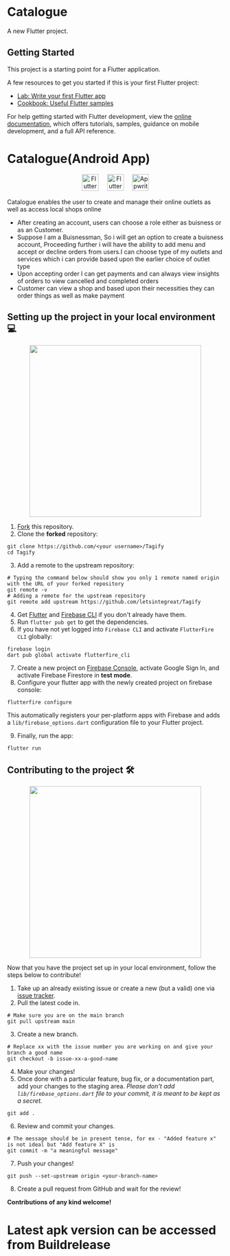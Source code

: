 # Catalogue

A new Flutter project.

## Getting Started

This project is a starting point for a Flutter application.

A few resources to get you started if this is your first Flutter project:

- [Lab: Write your first Flutter app](https://docs.flutter.dev/get-started/codelab)
- [Cookbook: Useful Flutter samples](https://docs.flutter.dev/cookbook)

For help getting started with Flutter development, view the
[online documentation](https://docs.flutter.dev/), which offers tutorials,
samples, guidance on mobile development, and a full API reference.

# Catalogue(Android App)

<p align="center">
</p>

<p  align="center">
<a  href="https://flutter.dev"  target="_blank"><img  height="39"  src="https://user-images.githubusercontent.com/37345795/205487266-9604e883-3bd3-45a5-b172-f4617d911ee3.png"  alt="Flutter Logo"></a> <a>&nbsp;&nbsp;&nbsp;</a>
<a  href="https://dart.dev/"  target="_blank"><img  height="39"  src="https://user-images.githubusercontent.com/37345795/205487289-bd04321b-3f3a-431d-9c29-7e8e4a22d43f.png"  alt="Flutter Logo"></a> <a>&nbsp;&nbsp;&nbsp;</a>
<a  href="https://firebase.google.com/"  target="_blank"><img  height="39"  src="https://user-images.githubusercontent.com/37345795/205487145-a7ad5e40-71e1-46d5-a828-ef82ee168885.png"  alt="Appwrite Logo"></a>
</p>

Catalogue enables the user to create and manage their online outlets as well as access local shops online
- After creating an account, users can choose a role either as buisness or as an Customer.
- Suppose I am a Buisnessman, So i will get an option to create a buisness account, Proceeding further i will have the ability to add menu and accept or decline orders   from users.I can choose type of my outlets and services which i can provide based upon the earlier choice of outlet type
- Upon accepting order I can get payments and can always view insights of orders to view cancelled and completed orders
- Customer can view a shop and based upon their necessities they can order things as well as make payment

## Setting up the project in your local environment💻

<p align="center">
    <img src="https://user-images.githubusercontent.com/74055102/141175363-4c00515a-2658-475e-b510-394110d43ec5.png" height=400/>
</p>

1. [Fork](https://github.com/letsintegreat/Tagify/fork) this repository.
2. Clone the **forked** repository:
```
git clone https://github.com/<your username>/Tagify
cd Tagify
```
3. Add a remote to the upstream repository:
```
# Typing the command below should show you only 1 remote named origin with the URL of your forked repository
git remote -v
# Adding a remote for the upstream repository
git remote add upstream https://github.com/letsintegreat/Tagify
```
4. Get [Flutter](https://docs.flutter.dev/get-started/install) and [Firebase CLI](https://firebase.google.com/docs/cli?authuser=0&hl=en#install_the_firebase_cli) if you don't already have them.
5. Run `flutter pub get` to get the dependencies.
6. If you have not yet logged into `Firebase CLI` and activate `FlutterFire CLI` globally:
```
firebase login
dart pub global activate flutterfire_cli
```
7. Create a new project on [Firebase Console](https://console.firebase.google.com/), activate Google Sign In, and activate Firebase Firestore in **test mode**.
8. Configure your flutter app with the newly created project on firebase console:
```
flutterfire configure
```

This automatically registers your per-platform apps with Firebase and adds a `lib/firebase_options.dart` configuration file to your Flutter project.

9. Finally, run the app:
```
flutter run
```

## Contributing to the project 🛠

<p align="center">
    <img src="https://user-images.githubusercontent.com/74055102/141175911-fbefae23-d381-44b3-bcfb-d369cfb66659.png" height=400/>
</p>

Now that you have the project set up in your local environment, follow the steps below to contribute!

1. Take up an already existing issue or create a new (but a valid) one via [issue tracker](https://github.com/letsintegreat/Tagify/issues).
2. Pull the latest code in.
```
# Make sure you are on the main branch
git pull upstream main
```
3. Create a new branch.
```
# Replace xx with the issue number you are working on and give your branch a good name
git checkout -b issue-xx-a-good-name
```
4. Make your changes!
5. Once done with a particular feature, bug fix, or a documentation part, add your changes to the staging area. *Please don't add `lib/firebase_options.dart` file to your commit, it is meant to be kept as a secret.*
```
git add .
```
6. Review and commit your changes.
```
# The message should be in present tense, for ex - "Added feature x" is not ideal but "Add feature X" is
git commit -m "a meaningful message"
```
7. Push your changes!
```
git push --set-upstream origin <your-branch-name>
```
8. Create a pull request from GitHub and wait for the review!

**Contributions of any kind welcome!**


# Latest apk version can be accessed from Buildrelease
